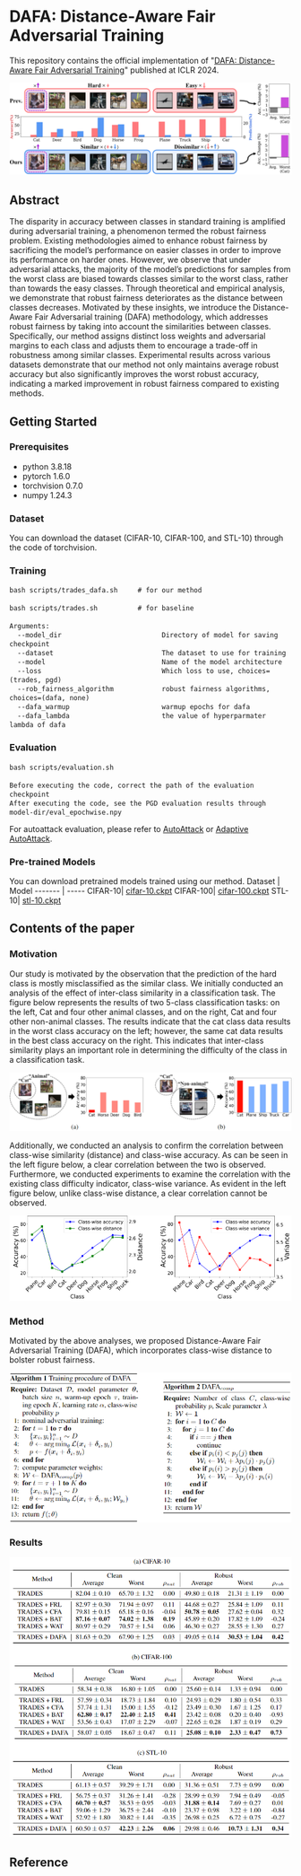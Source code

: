 # DAFA: Distance-Aware Fair Adversarial Training

This repository contains the official implementation of "[DAFA: Distance-Aware Fair Adversarial Training](https://openreview.net/pdf?id=BRdEBlwUW6)" published at ICLR 2024.


![intro fig](./figs/fig_intro.jpg)

## Abstract

The disparity in accuracy between classes in standard training is amplified during
adversarial training, a phenomenon termed the robust fairness problem. Existing
methodologies aimed to enhance robust fairness by sacrificing the model’s performance on easier classes in order to improve its performance on harder ones.
However, we observe that under adversarial attacks, the majority of the model’s predictions for samples from the worst class are biased towards classes similar to the
worst class, rather than towards the easy classes. Through theoretical and empirical
analysis, we demonstrate that robust fairness deteriorates as the distance between
classes decreases. Motivated by these insights, we introduce the Distance-Aware
Fair Adversarial training (DAFA) methodology, which addresses robust fairness
by taking into account the similarities between classes. Specifically, our method
assigns distinct loss weights and adversarial margins to each class and adjusts
them to encourage a trade-off in robustness among similar classes. Experimental
results across various datasets demonstrate that our method not only maintains
average robust accuracy but also significantly improves the worst robust accuracy,
indicating a marked improvement in robust fairness compared to existing methods.

## Getting Started

### Prerequisites

* python 3.8.18
* pytorch 1.6.0
* torchvision 0.7.0
* numpy 1.24.3

### Dataset

You can download the dataset (CIFAR-10, CIFAR-100, and STL-10) through the code of torchvision.

### Training

```
bash scripts/trades_dafa.sh     # for our method

bash scripts/trades.sh          # for baseline

Arguments:
  --model_dir                         Directory of model for saving checkpoint
  --dataset                           The dataset to use for training
  --model                             Name of the model architecture
  --loss                              Which loss to use, choices=(trades, pgd)
  --rob_fairness_algorithm            robust fairness algorithms, choices=(dafa, none)
  --dafa_warmup                       warmup epochs for dafa
  --dafa_lambda                       the value of hyperparmater lambda of dafa
```

### Evaluation
```
bash scripts/evaluation.sh

Before executing the code, correct the path of the evaluation checkpoint
After executing the code, see the PGD evaluation results through model-dir/eval_epochwise.npy
```

For autoattack evaluation, please refer to [AutoAttack](https://github.com/fra31/auto-attack) or [Adaptive AutoAttack](https://github.com/eth-sri/adaptive-auto-attack).

### Pre-trained Models

You can download pretrained models trained using our method.
Dataset | Model
------- | -----
CIFAR-10| [cifar-10.ckpt](https://drive.google.com/file/d/1JyoW2atA1hCW2jT3lZkU9CIhh_W8xiyG/view?usp=drive_link)
CIFAR-100| [cifar-100.ckpt](https://drive.google.com/file/d/1JyMgBfxMu-V-Qf7HpmuYlm8loIFReXDP/view?usp=drive_link)
STL-10| [stl-10.ckpt](https://drive.google.com/file/d/1Jv3mOmx-MFOq4yy2e0GBLR36IzKmenru/view?usp=drive_link)

## Contents of the paper

### Motivation

Our study is motivated by the observation that the prediction of the hard class is mostly misclassified as the similar class. We initially conducted an analysis of the effect of inter-class similarity in a classification task. The figure below represents the results of two 5-class classification tasks: on the left, Cat and four other animal classes, and on the right, Cat and four other non-animal classes. The results indicate that the cat class data results in the worst class accuracy on the left; however, the same cat data results in the best class accuracy on the right. This indicates that inter-class similarity plays an important role in determining the difficulty of the class in a classification task.  

  
![method fig cat](./figs/fig_method_cat.png)

Additionally, we conducted an analysis to confirm the correlation between class-wise similarity (distance) and class-wise accuracy. As can be seen in the left figure below, a clear correlation between the two is observed. Furthermore, we conducted experiments to examine the correlation with the existing class difficulty indicator, class-wise variance. As evident in the left figure below, unlike class-wise distance, a clear correlation cannot be observed.  

  
![method fig distance](./figs/fig_method_distance.png)

### Method

Motivated by the above analyses, we proposed Distance-Aware Fair Adversarial Training (DAFA), which incorporates class-wise distance to bolster robust fairness.  

  
![method fig algorithm](./figs/fig_algorithm.png)

### Results  

  
![result fig](./figs/fig_result.png)

## Reference
